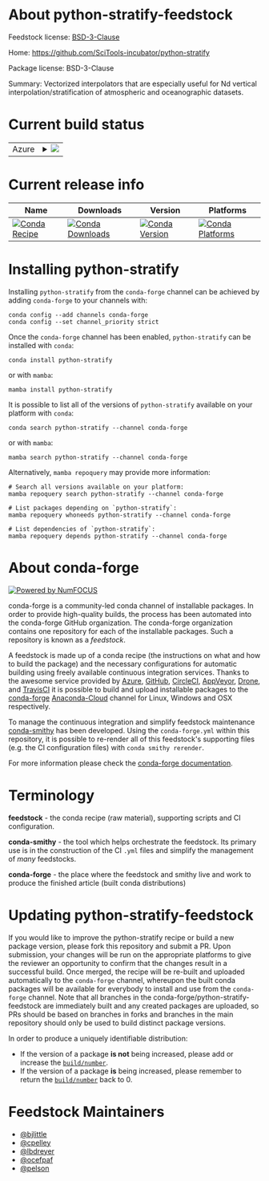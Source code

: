 About python-stratify-feedstock
===============================

Feedstock license: [BSD-3-Clause](https://github.com/conda-forge/python-stratify-feedstock/blob/main/LICENSE.txt)

Home: https://github.com/SciTools-incubator/python-stratify

Package license: BSD-3-Clause

Summary: Vectorized interpolators that are especially useful for Nd vertical interpolation/stratification of atmospheric and oceanographic datasets.

Current build status
====================


<table>
    
  <tr>
    <td>Azure</td>
    <td>
      <details>
        <summary>
          <a href="https://dev.azure.com/conda-forge/feedstock-builds/_build/latest?definitionId=5994&branchName=main">
            <img src="https://dev.azure.com/conda-forge/feedstock-builds/_apis/build/status/python-stratify-feedstock?branchName=main">
          </a>
        </summary>
        <table>
          <thead><tr><th>Variant</th><th>Status</th></tr></thead>
          <tbody><tr>
              <td>linux_64_numpy1.21python3.10.____cpython</td>
              <td>
                <a href="https://dev.azure.com/conda-forge/feedstock-builds/_build/latest?definitionId=5994&branchName=main">
                  <img src="https://dev.azure.com/conda-forge/feedstock-builds/_apis/build/status/python-stratify-feedstock?branchName=main&jobName=linux&configuration=linux%20linux_64_numpy1.21python3.10.____cpython" alt="variant">
                </a>
              </td>
            </tr><tr>
              <td>linux_64_numpy1.21python3.9.____73_pypy</td>
              <td>
                <a href="https://dev.azure.com/conda-forge/feedstock-builds/_build/latest?definitionId=5994&branchName=main">
                  <img src="https://dev.azure.com/conda-forge/feedstock-builds/_apis/build/status/python-stratify-feedstock?branchName=main&jobName=linux&configuration=linux%20linux_64_numpy1.21python3.9.____73_pypy" alt="variant">
                </a>
              </td>
            </tr><tr>
              <td>linux_64_numpy1.21python3.9.____cpython</td>
              <td>
                <a href="https://dev.azure.com/conda-forge/feedstock-builds/_build/latest?definitionId=5994&branchName=main">
                  <img src="https://dev.azure.com/conda-forge/feedstock-builds/_apis/build/status/python-stratify-feedstock?branchName=main&jobName=linux&configuration=linux%20linux_64_numpy1.21python3.9.____cpython" alt="variant">
                </a>
              </td>
            </tr><tr>
              <td>linux_64_numpy1.23python3.11.____cpython</td>
              <td>
                <a href="https://dev.azure.com/conda-forge/feedstock-builds/_build/latest?definitionId=5994&branchName=main">
                  <img src="https://dev.azure.com/conda-forge/feedstock-builds/_apis/build/status/python-stratify-feedstock?branchName=main&jobName=linux&configuration=linux%20linux_64_numpy1.23python3.11.____cpython" alt="variant">
                </a>
              </td>
            </tr><tr>
              <td>osx_64_numpy1.21python3.10.____cpython</td>
              <td>
                <a href="https://dev.azure.com/conda-forge/feedstock-builds/_build/latest?definitionId=5994&branchName=main">
                  <img src="https://dev.azure.com/conda-forge/feedstock-builds/_apis/build/status/python-stratify-feedstock?branchName=main&jobName=osx&configuration=osx%20osx_64_numpy1.21python3.10.____cpython" alt="variant">
                </a>
              </td>
            </tr><tr>
              <td>osx_64_numpy1.21python3.9.____73_pypy</td>
              <td>
                <a href="https://dev.azure.com/conda-forge/feedstock-builds/_build/latest?definitionId=5994&branchName=main">
                  <img src="https://dev.azure.com/conda-forge/feedstock-builds/_apis/build/status/python-stratify-feedstock?branchName=main&jobName=osx&configuration=osx%20osx_64_numpy1.21python3.9.____73_pypy" alt="variant">
                </a>
              </td>
            </tr><tr>
              <td>osx_64_numpy1.21python3.9.____cpython</td>
              <td>
                <a href="https://dev.azure.com/conda-forge/feedstock-builds/_build/latest?definitionId=5994&branchName=main">
                  <img src="https://dev.azure.com/conda-forge/feedstock-builds/_apis/build/status/python-stratify-feedstock?branchName=main&jobName=osx&configuration=osx%20osx_64_numpy1.21python3.9.____cpython" alt="variant">
                </a>
              </td>
            </tr><tr>
              <td>osx_64_numpy1.23python3.11.____cpython</td>
              <td>
                <a href="https://dev.azure.com/conda-forge/feedstock-builds/_build/latest?definitionId=5994&branchName=main">
                  <img src="https://dev.azure.com/conda-forge/feedstock-builds/_apis/build/status/python-stratify-feedstock?branchName=main&jobName=osx&configuration=osx%20osx_64_numpy1.23python3.11.____cpython" alt="variant">
                </a>
              </td>
            </tr><tr>
              <td>osx_arm64_numpy1.21python3.10.____cpython</td>
              <td>
                <a href="https://dev.azure.com/conda-forge/feedstock-builds/_build/latest?definitionId=5994&branchName=main">
                  <img src="https://dev.azure.com/conda-forge/feedstock-builds/_apis/build/status/python-stratify-feedstock?branchName=main&jobName=osx&configuration=osx%20osx_arm64_numpy1.21python3.10.____cpython" alt="variant">
                </a>
              </td>
            </tr><tr>
              <td>osx_arm64_numpy1.21python3.9.____cpython</td>
              <td>
                <a href="https://dev.azure.com/conda-forge/feedstock-builds/_build/latest?definitionId=5994&branchName=main">
                  <img src="https://dev.azure.com/conda-forge/feedstock-builds/_apis/build/status/python-stratify-feedstock?branchName=main&jobName=osx&configuration=osx%20osx_arm64_numpy1.21python3.9.____cpython" alt="variant">
                </a>
              </td>
            </tr><tr>
              <td>osx_arm64_numpy1.23python3.11.____cpython</td>
              <td>
                <a href="https://dev.azure.com/conda-forge/feedstock-builds/_build/latest?definitionId=5994&branchName=main">
                  <img src="https://dev.azure.com/conda-forge/feedstock-builds/_apis/build/status/python-stratify-feedstock?branchName=main&jobName=osx&configuration=osx%20osx_arm64_numpy1.23python3.11.____cpython" alt="variant">
                </a>
              </td>
            </tr><tr>
              <td>win_64_numpy1.21python3.10.____cpython</td>
              <td>
                <a href="https://dev.azure.com/conda-forge/feedstock-builds/_build/latest?definitionId=5994&branchName=main">
                  <img src="https://dev.azure.com/conda-forge/feedstock-builds/_apis/build/status/python-stratify-feedstock?branchName=main&jobName=win&configuration=win%20win_64_numpy1.21python3.10.____cpython" alt="variant">
                </a>
              </td>
            </tr><tr>
              <td>win_64_numpy1.21python3.9.____73_pypy</td>
              <td>
                <a href="https://dev.azure.com/conda-forge/feedstock-builds/_build/latest?definitionId=5994&branchName=main">
                  <img src="https://dev.azure.com/conda-forge/feedstock-builds/_apis/build/status/python-stratify-feedstock?branchName=main&jobName=win&configuration=win%20win_64_numpy1.21python3.9.____73_pypy" alt="variant">
                </a>
              </td>
            </tr><tr>
              <td>win_64_numpy1.21python3.9.____cpython</td>
              <td>
                <a href="https://dev.azure.com/conda-forge/feedstock-builds/_build/latest?definitionId=5994&branchName=main">
                  <img src="https://dev.azure.com/conda-forge/feedstock-builds/_apis/build/status/python-stratify-feedstock?branchName=main&jobName=win&configuration=win%20win_64_numpy1.21python3.9.____cpython" alt="variant">
                </a>
              </td>
            </tr><tr>
              <td>win_64_numpy1.23python3.11.____cpython</td>
              <td>
                <a href="https://dev.azure.com/conda-forge/feedstock-builds/_build/latest?definitionId=5994&branchName=main">
                  <img src="https://dev.azure.com/conda-forge/feedstock-builds/_apis/build/status/python-stratify-feedstock?branchName=main&jobName=win&configuration=win%20win_64_numpy1.23python3.11.____cpython" alt="variant">
                </a>
              </td>
            </tr>
          </tbody>
        </table>
      </details>
    </td>
  </tr>
</table>

Current release info
====================

| Name | Downloads | Version | Platforms |
| --- | --- | --- | --- |
| [![Conda Recipe](https://img.shields.io/badge/recipe-python--stratify-green.svg)](https://anaconda.org/conda-forge/python-stratify) | [![Conda Downloads](https://img.shields.io/conda/dn/conda-forge/python-stratify.svg)](https://anaconda.org/conda-forge/python-stratify) | [![Conda Version](https://img.shields.io/conda/vn/conda-forge/python-stratify.svg)](https://anaconda.org/conda-forge/python-stratify) | [![Conda Platforms](https://img.shields.io/conda/pn/conda-forge/python-stratify.svg)](https://anaconda.org/conda-forge/python-stratify) |

Installing python-stratify
==========================

Installing `python-stratify` from the `conda-forge` channel can be achieved by adding `conda-forge` to your channels with:

```
conda config --add channels conda-forge
conda config --set channel_priority strict
```

Once the `conda-forge` channel has been enabled, `python-stratify` can be installed with `conda`:

```
conda install python-stratify
```

or with `mamba`:

```
mamba install python-stratify
```

It is possible to list all of the versions of `python-stratify` available on your platform with `conda`:

```
conda search python-stratify --channel conda-forge
```

or with `mamba`:

```
mamba search python-stratify --channel conda-forge
```

Alternatively, `mamba repoquery` may provide more information:

```
# Search all versions available on your platform:
mamba repoquery search python-stratify --channel conda-forge

# List packages depending on `python-stratify`:
mamba repoquery whoneeds python-stratify --channel conda-forge

# List dependencies of `python-stratify`:
mamba repoquery depends python-stratify --channel conda-forge
```


About conda-forge
=================

[![Powered by
NumFOCUS](https://img.shields.io/badge/powered%20by-NumFOCUS-orange.svg?style=flat&colorA=E1523D&colorB=007D8A)](https://numfocus.org)

conda-forge is a community-led conda channel of installable packages.
In order to provide high-quality builds, the process has been automated into the
conda-forge GitHub organization. The conda-forge organization contains one repository
for each of the installable packages. Such a repository is known as a *feedstock*.

A feedstock is made up of a conda recipe (the instructions on what and how to build
the package) and the necessary configurations for automatic building using freely
available continuous integration services. Thanks to the awesome service provided by
[Azure](https://azure.microsoft.com/en-us/services/devops/), [GitHub](https://github.com/),
[CircleCI](https://circleci.com/), [AppVeyor](https://www.appveyor.com/),
[Drone](https://cloud.drone.io/welcome), and [TravisCI](https://travis-ci.com/)
it is possible to build and upload installable packages to the
[conda-forge](https://anaconda.org/conda-forge) [Anaconda-Cloud](https://anaconda.org/)
channel for Linux, Windows and OSX respectively.

To manage the continuous integration and simplify feedstock maintenance
[conda-smithy](https://github.com/conda-forge/conda-smithy) has been developed.
Using the ``conda-forge.yml`` within this repository, it is possible to re-render all of
this feedstock's supporting files (e.g. the CI configuration files) with ``conda smithy rerender``.

For more information please check the [conda-forge documentation](https://conda-forge.org/docs/).

Terminology
===========

**feedstock** - the conda recipe (raw material), supporting scripts and CI configuration.

**conda-smithy** - the tool which helps orchestrate the feedstock.
                   Its primary use is in the construction of the CI ``.yml`` files
                   and simplify the management of *many* feedstocks.

**conda-forge** - the place where the feedstock and smithy live and work to
                  produce the finished article (built conda distributions)


Updating python-stratify-feedstock
==================================

If you would like to improve the python-stratify recipe or build a new
package version, please fork this repository and submit a PR. Upon submission,
your changes will be run on the appropriate platforms to give the reviewer an
opportunity to confirm that the changes result in a successful build. Once
merged, the recipe will be re-built and uploaded automatically to the
`conda-forge` channel, whereupon the built conda packages will be available for
everybody to install and use from the `conda-forge` channel.
Note that all branches in the conda-forge/python-stratify-feedstock are
immediately built and any created packages are uploaded, so PRs should be based
on branches in forks and branches in the main repository should only be used to
build distinct package versions.

In order to produce a uniquely identifiable distribution:
 * If the version of a package **is not** being increased, please add or increase
   the [``build/number``](https://docs.conda.io/projects/conda-build/en/latest/resources/define-metadata.html#build-number-and-string).
 * If the version of a package **is** being increased, please remember to return
   the [``build/number``](https://docs.conda.io/projects/conda-build/en/latest/resources/define-metadata.html#build-number-and-string)
   back to 0.

Feedstock Maintainers
=====================

* [@bjlittle](https://github.com/bjlittle/)
* [@cpelley](https://github.com/cpelley/)
* [@lbdreyer](https://github.com/lbdreyer/)
* [@ocefpaf](https://github.com/ocefpaf/)
* [@pelson](https://github.com/pelson/)

